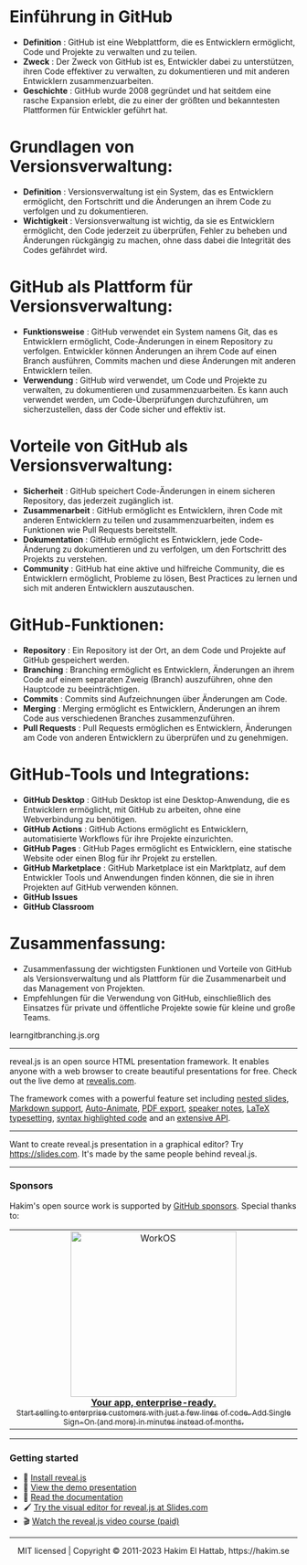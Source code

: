 # Einführung in GitHub

- **Definition** : GitHub ist eine Webplattform, die es Entwicklern ermöglicht, Code und Projekte zu verwalten und zu teilen.
- **Zweck** : Der Zweck von GitHub ist es, Entwickler dabei zu unterstützen, ihren Code effektiver zu verwalten, zu dokumentieren und mit anderen Entwicklern zusammenzuarbeiten.
- **Geschichte** : GitHub wurde 2008 gegründet und hat seitdem eine rasche Expansion erlebt, die zu einer der größten und bekanntesten Plattformen für Entwickler geführt hat.

# Grundlagen von Versionsverwaltung:

- **Definition** : Versionsverwaltung ist ein System, das es Entwicklern ermöglicht, den Fortschritt und die Änderungen an ihrem Code zu verfolgen und zu dokumentieren.
- **Wichtigkeit** : Versionsverwaltung ist wichtig, da sie es Entwicklern ermöglicht, den Code jederzeit zu überprüfen, Fehler zu beheben und Änderungen rückgängig zu machen, ohne dass dabei die Integrität des Codes gefährdet wird.

# GitHub als Plattform für Versionsverwaltung:

- **Funktionsweise** : GitHub verwendet ein System namens Git, das es Entwicklern ermöglicht, Code-Änderungen in einem Repository zu verfolgen. Entwickler können Änderungen an ihrem Code auf einen Branch ausführen, Commits machen und diese Änderungen mit anderen Entwicklern teilen.
- **Verwendung** : GitHub wird verwendet, um Code und Projekte zu verwalten, zu dokumentieren und zusammenzuarbeiten. Es kann auch verwendet werden, um Code-Überprüfungen durchzuführen, um sicherzustellen, dass der Code sicher und effektiv ist.

# Vorteile von GitHub als Versionsverwaltung:

- **Sicherheit** : GitHub speichert Code-Änderungen in einem sicheren Repository, das jederzeit zugänglich ist.
- **Zusammenarbeit** : GitHub ermöglicht es Entwicklern, ihren Code mit anderen Entwicklern zu teilen und zusammenzuarbeiten, indem es Funktionen wie Pull Requests bereitstellt.
- **Dokumentation** : GitHub ermöglicht es Entwicklern, jede Code-Änderung zu dokumentieren und zu verfolgen, um den Fortschritt des Projekts zu verstehen.
- **Community** : GitHub hat eine aktive und hilfreiche Community, die es Entwicklern ermöglicht, Probleme zu lösen, Best Practices zu lernen und sich mit anderen Entwicklern auszutauschen.

# GitHub-Funktionen:

- **Repository** : Ein Repository ist der Ort, an dem Code und Projekte auf GitHub gespeichert werden.
- **Branching** : Branching ermöglicht es Entwicklern, Änderungen an ihrem Code auf einem separaten Zweig (Branch) auszuführen, ohne den Hauptcode zu beeinträchtigen.
- **Commits** : Commits sind Aufzeichnungen über Änderungen am Code.
- **Merging** : Merging ermöglicht es Entwicklern, Änderungen an ihrem Code aus verschiedenen Branches zusammenzuführen.
- **Pull Requests** : Pull Requests ermöglichen es Entwicklern, Änderungen am Code von anderen Entwicklern zu überprüfen und zu genehmigen.

# GitHub-Tools und Integrations:

- **GitHub Desktop** : GitHub Desktop ist eine Desktop-Anwendung, die es Entwicklern ermöglicht, mit GitHub zu arbeiten, ohne eine Webverbindung zu benötigen.
- **GitHub Actions** : GitHub Actions ermöglicht es Entwicklern, automatisierte Workflows für ihre Projekte einzurichten.
- **GitHub Pages** : GitHub Pages ermöglicht es Entwicklern, eine statische Website oder einen Blog für ihr Projekt zu erstellen.
- **GitHub Marketplace** : GitHub Marketplace ist ein Marktplatz, auf dem Entwickler Tools und Anwendungen finden können, die sie in ihren Projekten auf GitHub verwenden können.
- **GitHub Issues**
- **GitHub Classroom**

# Zusammenfassung:

- Zusammenfassung der wichtigsten Funktionen und Vorteile von GitHub als Versionsverwaltung und als Plattform für die Zusammenarbeit und das Management von Projekten.
- Empfehlungen für die Verwendung von GitHub, einschließlich des Einsatzes für private und öffentliche Projekte sowie für kleine und große Teams.


learngitbranching.js.org


---
reveal.js is an open source HTML presentation framework. It enables anyone with a web browser to create beautiful presentations for free. Check out the live demo at [revealjs.com](https://revealjs.com/).

The framework comes with a powerful feature set including [nested slides](https://revealjs.com/vertical-slides/), [Markdown support](https://revealjs.com/markdown/), [Auto-Animate](https://revealjs.com/auto-animate/), [PDF export](https://revealjs.com/pdf-export/), [speaker notes](https://revealjs.com/speaker-view/), [LaTeX typesetting](https://revealjs.com/math/), [syntax highlighted code](https://revealjs.com/code/) and an [extensive API](https://revealjs.com/api/).

---

Want to create reveal.js presentation in a graphical editor? Try <https://slides.com>. It's made by the same people behind reveal.js.

---

### Sponsors
Hakim's open source work is supported by <a href="https://github.com/sponsors/hakimel">GitHub sponsors</a>. Special thanks to:
<div align="center">
  <table>
    <td align="center">
      <a href="https://workos.com/?utm_campaign=github_repo&utm_medium=referral&utm_content=revealjs&utm_source=github">
        <div>
          <img src="https://user-images.githubusercontent.com/629429/151508669-efb4c3b3-8fe3-45eb-8e47-e9510b5f0af1.svg" width="290" alt="WorkOS">
        </div>
        <b>Your app, enterprise-ready.</b>
        <div>
          <sub>Start selling to enterprise customers with just a few lines of code. Add Single Sign-On (and more) in minutes instead of months.</sup>
        </div>
      </a>
    </td>
  </table>
</div>

---

### Getting started
- 🚀 [Install reveal.js](https://revealjs.com/installation)
- 👀 [View the demo presentation](https://revealjs.com/demo)
- 📖 [Read the documentation](https://revealjs.com/markup/)
- 🖌 [Try the visual editor for reveal.js at Slides.com](https://slides.com/)
- 🎬 [Watch the reveal.js video course (paid)](https://revealjs.com/course)

--- 
<div align="center">
  MIT licensed | Copyright © 2011-2023 Hakim El Hattab, https://hakim.se
</div>

